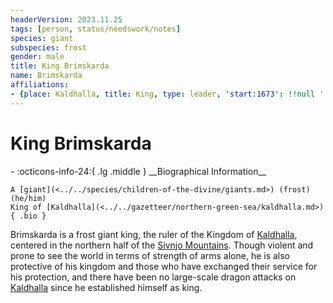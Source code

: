 ```yaml
---
headerVersion: 2023.11.25
tags: [person, status/needswork/notes]
species: giant
subspecies: frost
gender: male
title: King Brimskarda
name: Brimskarda
affiliations:
- {place: Kaldhalla, title: King, type: leader, 'start:1673': !!null ''}
---
```

# King Brimskarda
<div class="grid cards ext-narrow-margin ext-one-column" markdown>
- :octicons-info-24:{ .lg .middle } __Biographical Information__

    A [giant](<../../species/children-of-the-divine/giants.md>) (frost) (he/him)  
    King of [Kaldhalla](<../../gazetteer/northern-green-sea/kaldhalla.md>)  
    { .bio }

</div>


Brimskarda is a frost giant king, the ruler of the Kingdom of [Kaldhalla](<../../gazetteer/northern-green-sea/kaldhalla.md>), centered in the northern half of the [Sivnjo Mountains](<../../gazetteer/northern-green-sea/sivnjo-mountains.md>). Though violent and prone to see the world in terms of strength of arms alone, he is also protective of his kingdom and those who have exchanged their service for his protection, and there have been no large-scale dragon attacks on [Kaldhalla](<../../gazetteer/northern-green-sea/kaldhalla.md>) since he established himself as king. 

